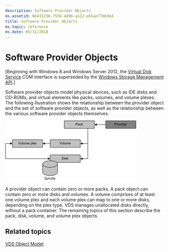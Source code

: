 ```yaml
---
description: Software Provider Objects
ms.assetid: 0d415238-7558-4d90-a122-e65ae7760344
title: Software Provider Objects
ms.topic: reference
ms.date: 05/31/2018
---
```


# Software Provider Objects

\[Beginning with Windows 8 and Windows Server 2012, the [Virtual Disk Service](virtual-disk-service-portal.md) COM interface is superseded by the [Windows Storage Management API](/windows-hardware/drivers/storage/windows-storage-management-api-portal).\]

Software provider objects model physical devices, such as IDE disks and CD-ROMs, and virtual elements like packs, volumes, and volume plexes. The following illustration shows the relationship between the provider object and the set of software provider objects, as well as the relationship between the various software provider objects themselves.

![Diagram that shows the relationship between a 'Provider' and software provider objects, such as 'Pack' and 'Volume'.](images/vdsswobjects.png)

A provider object can contain zero or more packs. A pack object can contain zero or more disks and volumes. A volume comprises of at least one volume plex and each volume plex can map to one or more disks, depending on the plex type. VDS manages unallocated disks directly, without a pack container. The remaining topics of this section describe the pack, disk, volume, and volume plex objects.

## Related topics

<dl> <dt>

[VDS Object Model](vds-object-model.md)
</dt> </dl>

 

 
